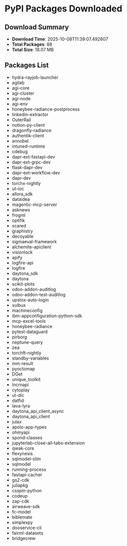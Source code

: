 # PyPI Packages Downloaded

## Download Summary
- **Download Time**: 2025-10-08T11:39:07.492607
- **Total Packages**: 88
- **Total Size**: 18.07 MB

## Packages List
- hydra-rayjob-launcher
- agilab
- agi-core
- agi-cluster
- agi-node
- agi-env
- honeybee-radiance-postprocess
- linkedin-extractor
- OuterRail
- notion-py-client
- dragonfly-radiance
- authentik-client
- annobel
- intuned-runtime
- cdebug
- dapr-ext-fastapi-dev
- dapr-ext-grpc-dev
- flask-dapr-dev
- dapr-ext-workflow-dev
- dapr-dev
- torchx-nightly
- ut-ioc
- allora_sdk
- dataidea
- magentic-mcp-server
- asknews
- frogml
- optifik
- scared
- graphistry
- decoyable
- sigmaeval-framework
- alchemite-apiclient
- visionlock
- apify
- logfire-api
- logfire
- daytona_sdk
- daytona
- scikit-plots
- odoo-addon-auditlog
- odoo-addon-test-auditlog
- upstox-auto-login
- xulbux
- machineconfig
- ibm-appconfiguration-python-sdk
- mcp-excel-tools
- honeybee-radiance
- pytest-dataguard
- pirborg
- neptune-query
- zea
- torchft-nightly
- standby-variables
- mm-result
- pyoctomap
- DGet
- unique_toolkit
- lncrnapi
- cytoplay
- ut-dic
- datfid
- lava-lyra
- daytona_api_client_async
- daytona_api_client
- julax
- apolo-app-types
- ohmyapi
- spond-classes
- jupyterlab-close-all-tabs-extension
- qwak-core
- flexynesis
- sqlmodel-slim
- sqlmodel
- running-process
- fastapi-cacher
- gs2-cdk
- juliapkg
- csspin-python
- codeup
- zap-cdk
- airweave-sdk
- fc-model
- biblemate
- simplexpy
- dooservice-cli
- fairml-datasets
- bridgecrew
